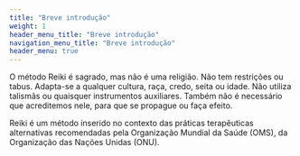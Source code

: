 ```yaml
---
title: "Breve introdução"
weight: 1
header_menu_title: "Breve introdução"
navigation_menu_title: "Breve introdução"
header_menu: true
---
```


O método Reiki é sagrado, mas não é uma religião. Não tem restrições ou tabus. Adapta-se a qualquer cultura, raça, credo, seita ou idade. Não utiliza talismãs ou quaisquer instrumentos auxiliares. Também não é necessário que acreditemos nele, para que se propague ou faça efeito.

Reiki é um método inserido no contexto das práticas terapêuticas alternativas recomendadas pela Organização Mundial da Saúde (OMS), da Organização das Nações Unidas (ONU).